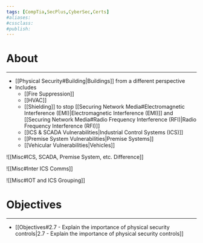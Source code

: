 ```yaml
---
tags: [CompTia,SecPlus,CyberSec,Certs]
#aliases:
#cssclass:
#publish:
---
```


# About
---
- [[Physical Security#Building|Buildings]] from a different perspective
- Includes
	- [[Fire Suppression]]
	- [[HVAC]]
	- [[Shielding]] to stop [[Securing Network Media#Electromagnetic Interference (EMI)|Electromagnetic Interference (EMI)]] and [[Securing Network Media#Radio Frequency Interference (RFI)|Radio Frequency Interference (RFI)]]
	- [[ICS & SCADA Vulnerabilities|Industrial Control Systems (ICS)]]
	- [[Premise System Vulnerabilities|Premise Systems]]
	- [[Vehicular Vulnerabilities|Vehicles]]

![[Misc#ICS, SCADA, Premise System, etc. Difference]]

![[Misc#Inter ICS Comms]]

![[Misc#IOT and ICS Grouping]]

# Objectives
---
- [[Objectives#2.7 - Explain the importance of physical security controls|2.7 - Explain the importance of physical security controls]]
